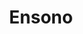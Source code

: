 ---
facebook: https://facebook.com/EnsonoIT
linkedin: https://linkedin.com/company/ensono
logohandle: ensono
sort: ensono
title: Ensono
twitter: https://x.com/EnsonoIT
website: https://www.ensono.com/
---